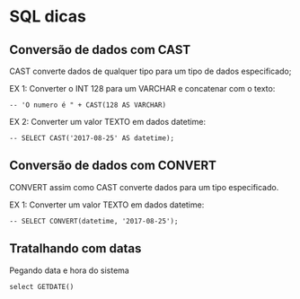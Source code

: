 # SQL dicas

## Conversão de dados com CAST
CAST converte dados de qualquer tipo para um tipo de dados especificado;

EX 1: Converter o INT 128 para um VARCHAR e concatenar com o texto:

    -- 'O numero é " + CAST(128 AS VARCHAR)

EX 2: Converter um valor TEXTO em dados datetime:

    -- SELECT CAST('2017-08-25' AS datetime);
    
## Conversão de dados com CONVERT
CONVERT assim como CAST converte dados para um tipo especificado.

EX 1: Converter um valor TEXTO em dados datetime:

    -- SELECT CONVERT(datetime, '2017-08-25');
    
## Tratalhando com datas
Pegando data e hora do sistema

    select GETDATE()
